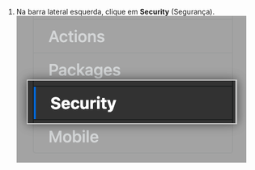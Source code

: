1. Na barra lateral esquerda, clique em **Security** (Segurança). ![Barra lateral de segurança](/assets/images/enterprise/3.2/management-console/sidebar-security.png)

